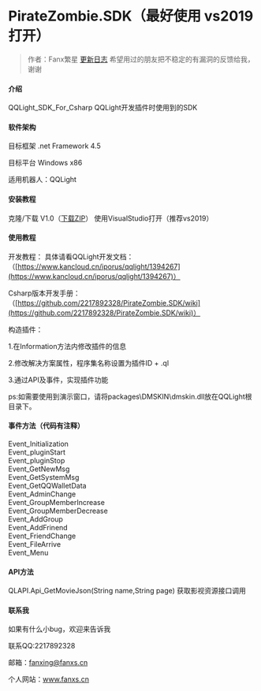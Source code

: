 # PirateZombie.SDK（最好使用 vs2019 打开）
> 作者：Fanx繁星 [更新日志](http://ql.fanxs.cn/)  希望用过的朋友把不稳定的有漏洞的反馈给我，谢谢
#### 介绍
QQLight_SDK_For_Csharp
QQLight开发插件时使用到的SDK

#### 软件架构

目标框架 .net Framework 4.5

目标平台 Windows x86

适用机器人：QQLight

#### 安装教程

克隆/下载 V1.0（[下载ZIP](https://github.com/2217892328/PirateZombie.SDK/archive/master.zip/wiki)）
使用VisualStudio打开（推荐vs2019）

#### 使用教程

开发教程：
具体请看QQLight开发文档：（[https://www.kancloud.cn/iporus/qqlight/1394267](https://www.kancloud.cn/iporus/qqlight/1394267)）

Csharp版本开发手册：（[https://github.com/2217892328/PirateZombie.SDK/wiki](https://github.com/2217892328/PirateZombie.SDK/wiki)）

构造插件：

1.在Information方法内修改插件的信息


2.修改解决方案属性，程序集名称设置为插件ID + .ql


3.通过API及事件，实现插件功能

ps:如需要使用到演示窗口，请将packages\DMSKIN\dmskin.dll放在QQLight根目录下。


#### 事件方法（代码有注释）

Event_Initialization<br>
Event_pluginStart<br>
Event_pluginStop<br>
Event_GetNewMsg<br>
Event_GetSystemMsg<br>
Event_GetQQWalletData<br>
Event_AdminChange<br>
Event_GroupMemberIncrease<br>
Event_GroupMemberDecrease<br>
Event_AddGroup<br>
Event_AddFrinend<br>
Event_FriendChange<br>
Event_FileArrive<br>
Event_Menu<br>

#### API方法
QLAPI.Api_GetMovieJson(String name,String page)   获取影视资源接口调用

#### 联系我
如果有什么小bug，欢迎来告诉我

联系QQ:2217892328

邮箱：fanxing@fanxs.cn

个人网站：www.fanxs.cn

